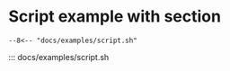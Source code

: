 # Script example with section

```
--8<-- "docs/examples/script.sh"
```

::: docs/examples/script.sh
